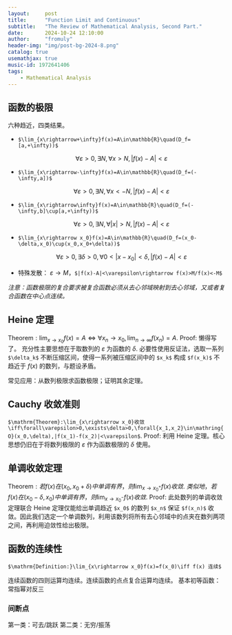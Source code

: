 ```yaml
---
layout:     post
title:      "Function Limit and Continuous"
subtitle:   "The Review of Mathematical Analysis, Second Part."
date:       2024-10-24 12:10:00
author:     "fromuly"
header-img: "img/post-bg-2024-8.png"
catalog: true
usemathjax: true
music-id: 1972641406
tags:
    - Mathematical Analysis
---
```


## 函数的极限

六种趋近，四类结果。

- `$\lim_{x\rightarrow+\infty}f(x)=A\in\mathbb{R}\quad(D_f=[a,+\infty))$`

    $$
        \forall{\varepsilon>0},\exists N,\forall x>N, |f(x)-A|<\varepsilon
    $$

- `$\lim_{x\rightarrow-\infty}f(x)=A\in\mathbb{R}\quad(D_f=(-\infty,a])$`

    $$
        \forall{\varepsilon>0},\exists N,\forall x<-N, |f(x)-A|<\varepsilon
    $$

- `$\lim_{x\rightarrow\infty}f(x)=A\in\mathbb{R}\quad(D_f=(-\infty,b]\cup[a,+\infty))$`

    $$
        \forall{\varepsilon>0},\exists N,\forall |x|>N, |f(x)-A|<\varepsilon
    $$

- `$\lim_{x\rightarrow x_0}f(x)=A\in\mathbb{R}\quad(D_f=(x_0-\delta,x_0)\cup(x_0,x_0+\delta))$`

    $$
        \forall{\varepsilon>0},\exists\delta>0,\forall 0<|x-x_0|<\delta, |f(x)-A|<\varepsilon
    $$

- 特殊发散： $\varepsilon\rightarrow M$，`$|f(x)-A|<\varepsilon\rightarrow f(x)>M/f(x)<-M$`

*注意：函数极限的复合要求被复合函数必须从去心邻域映射到去心邻域，又或者复合函数在中心点连续。*

## Heine 定理

$\mathrm{Theorem}:\lim_{x\rightarrow x_0}f(x)=A\iff\forall x_n\rightarrow x_0,\lim_{n\rightarrow\infty}f(x_n)=A.$
$\mathrm{Proof}:$
懒得写了。
充分性主要思想在于取数列的 $\varepsilon$ 为函数的 $\delta.$
必要性使用反证法，选取一系列 `$\delta_k$` 不断压缩区间，使得一系列被压缩区间中的 `$x_k$` 构成 `$f(x_k)$` 不趋近于 $f(x)$ 的数列，与题设矛盾。

常见应用：从数列极限求函数极限；证明其余定理。

## Cauchy 收敛准则

`$\mathrm{Theorem}:\lim_{x\rightarrow x_0}收敛\iff\forall\varepsilon>0,\exists\delta>0,\forall{x_1,x_2}\in\mathring{O}(x_0,\delta),|f(x_1)-f(x_2)|<\varepsilon$`.
$\mathrm{Proof}:$
利用 Heine 定理。核心思想仍旧在于将数列极限的 $\varepsilon$ 作为函数极限的 $\delta$ 使用。

## 单调收敛定理

$\mathrm{Theorem}:若f(x)在(x_0,x_0+\delta)中单调有界，则\lim_{x\rightarrow x_0^+}f(x)收敛.$
$类似地，若f(x)在(x_0-\delta,x_0)中单调有界，则\lim_{x\rightarrow x_0^-}f(x)收敛.$
$\mathrm{Proof:}$
此处数列的单调收敛定理联合 Heine 定理仅能给出单调趋近 `$x_0$` 的数列 `$x_n$` 保证 `$f(x_n)$` 收敛。因此我们选定一个单调数列，利用该数列将所有去心邻域中的点夹在数列两项之间，再利用迫敛性给出极限。

## 函数的连续性

`$\mathrm{Definition:}\lim_{x\rightarrow x_0}f(x)=f(x_0)\iff f(x) 连续$`

连续函数的四则运算均连续。连续函数的点点复合运算均连续。
基本初等函数：常指幂对反三

### 间断点

第一类：可去/跳跃
第二类：无穷/振荡
